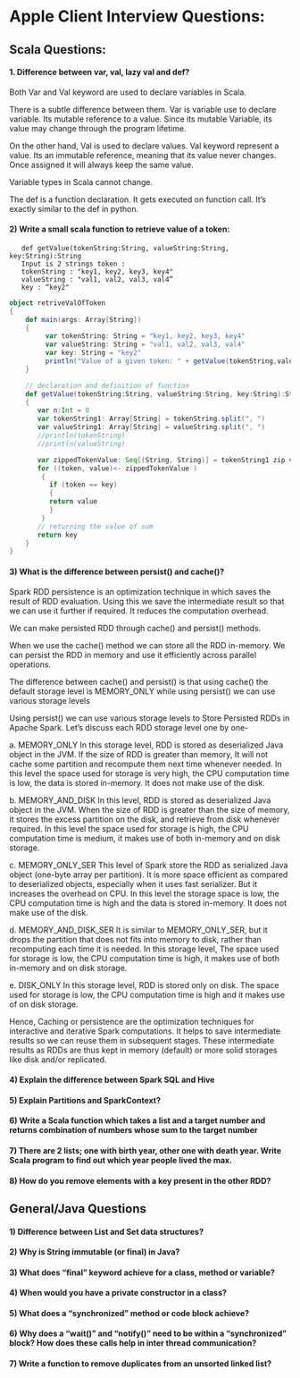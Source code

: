 # Apple Client Interview Questions:

## Scala Questions:

#### 1. Difference between var, val, lazy val and def?

Both Var and Val keyword are used to declare variables in Scala. 

There is a subtle difference between them. Var is variable use to declare variable. Its mutable reference to a value. Since its mutable Variable, its value may change through the program lifetime. 

On the other hand, Val is used to declare values. Val keyword represent a value. Its an immutable reference, meaning that its value never changes. Once assigned it will always keep the same value.

Variable types in Scala cannot change.

The def is a function declaration. It gets executed on function call. It’s exactly similar to the def in python.



			
			
#### 2) Write a small scala function to retrieve value of a token: 

       def getValue(tokenString:String, valueString:String, key:String):String
       Input is 2 strings token : 
       tokenString : "key1, key2, key3, key4"
       valueString : "val1, val2, val3, val4”
       key : “key2"
   
```scala
object retriveValOfToken 
{ 
	def main(args: Array[String]) 
	{ 
		 var tokenString: String = "key1, key2, key3, key4"
		 var valueString: String = "val1, val2, val3, val4"
		 var key: String = "key2"
		 println("Value of a given token: " + getValue(tokenString,valueString, key)); 
	} 

	// declaration and definition of function 
	def getValue(tokenString:String, valueString:String, key:String):String =
	{ 
	   var n:Int = 0  
	   var tokenString1: Array[String] = tokenString.split(", ")
	   var valueString1: Array[String] = valueString.split(", ")
	   //println(tokenString)
	   //println(valueString)

	   var zippedTokenValue: Seq[(String, String)] = tokenString1 zip valueString1
	   for ((token, value)<- zippedTokenValue )
		{
		  if (token == key)
		  {	  
		  return value
		  }
		}
	   // returning the value of sum 
	   return key
	} 
} 

```


#### 3) What is the difference between persist() and cache()?

Spark RDD persistence is an optimization technique in which saves the result of RDD evaluation. Using this we save the intermediate result so that we can use it further if required. It reduces the computation overhead.
		
We can make persisted RDD through cache() and persist() methods. 
		
When we use the cache() method we can store all the RDD in-memory. We can persist the RDD in memory and use it efficiently across parallel operations.
		
The difference between cache() and persist() is that using cache() the default storage level is MEMORY_ONLY while using persist() we can use various storage levels 
		
Using persist() we can use various storage levels to Store Persisted RDDs in Apache Spark. Let’s discuss each RDD storage level one by one-

a. MEMORY_ONLY
		In this storage level, RDD is stored as deserialized Java object in the JVM. If the size of RDD is greater than memory, It will not cache some partition and recompute them next time whenever needed. In this level the space used for storage is very high, the CPU computation time is low, the data is stored in-memory. It does not make use of the disk.

b. MEMORY_AND_DISK
		In this level, RDD is stored as deserialized Java object in the JVM. When the size of RDD is greater than the size of memory, it stores the excess partition on the disk, and retrieve from disk whenever required. In this level the space used for storage is high, the CPU computation time is medium, it makes use of both in-memory and on disk storage.

c. MEMORY_ONLY_SER
		This level of Spark store the RDD as serialized Java object (one-byte array per partition). It is more space efficient as compared to deserialized objects, especially when it uses fast serializer. But it increases the overhead on CPU. In this level the storage space is low, the CPU computation time is high and the data is stored in-memory. It does not make use of the disk.

d. MEMORY_AND_DISK_SER
		It is similar to MEMORY_ONLY_SER, but it drops the partition that does not fits into memory to disk, rather than recomputing each time it is needed. In this storage level, The space used for storage is low, the CPU computation time is high, it makes use of both in-memory and on disk storage.

e. DISK_ONLY
		In this storage level, RDD is stored only on disk. The space used for storage is low, the CPU computation time is high and it makes use of on disk storage.
			
Hence, Caching or persistence are the optimization techniques for interactive and iterative Spark computations. It helps to save intermediate results so we can reuse them in subsequent stages. These intermediate results as RDDs are thus kept in memory (default) or more solid storages like disk and/or replicated.


#### 4) Explain the difference between Spark SQL and Hive

#### 5) Explain Partitions and SparkContext?

#### 6) Write a Scala function which takes a list and a target number and returns combination of numbers whose sum to the target number

#### 7) There are 2 lists; one with birth year, other one with death year. Write Scala program to find out which year people lived the max.

#### 8) How do you remove elements with a key present in the other RDD?


## General/Java Questions

#### 1) Difference between List and Set data structures?

#### 2) Why is String immutable (or final) in Java?

#### 3) What does “final” keyword achieve for a class, method or variable?

#### 4) When would you have a private constructor in a class?

#### 5) What does a “synchronized” method or code block achieve?

#### 6) Why does a “wait()” and “notify()” need to be within a “synchronized” block? How does these calls help in inter thread communication?

#### 7) Write a function to remove duplicates from an unsorted linked list?


